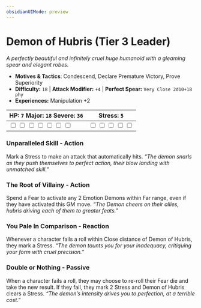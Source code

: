 ```yaml
---
obsidianUIMode: preview
---
```

# Demon of Hubris (Tier 3 Leader)

*A perfectly beautiful and infinitely cruel huge humanoid with a gleaming spear and elegant robes.*

- **Motives & Tactics**: Condescend, Declare Premature Victory, Prove Superiority
- **Difficulty:** `18` | **Attack Modifier:** `+4` | **Perfect Spear:** `Very Close 2d10+18 phy`
- **Experiences:** Manipulation +2

| HP: `7` Major: `18` Severe: `36` | Stress: `5` |
|--|--|
|  <input type="checkbox" unchecked id="b81f4d36"> <input type="checkbox" unchecked id="2cc02290"> <input type="checkbox" unchecked id="cb4f47f8"> <input type="checkbox" unchecked id="45051c8b"> <input type="checkbox" unchecked id="e6c70970"> <input type="checkbox" unchecked id="92a859f8"> <input type="checkbox" unchecked id="9f61346a"> |  <input type="checkbox" unchecked id="f64cbdc1"> <input type="checkbox" unchecked id="161b2d1a"> <input type="checkbox" unchecked id="3f272d7a"> <input type="checkbox" unchecked id="49aed17f"> <input type="checkbox" unchecked id="ae90da5d"> |

### Unparalleled Skill - Action

Mark a Stress to make an attack that automatically hits. *“The demon snarls as they push themselves to perfect action, their blow landing with unmatched skill.”*

### The Root of Villainy - Action

Spend a Fear to activate any 2 Emotion Demons within Far range, even if they have activated this GM move. *“The Demon cheers on their allies, hubris driving each of them to greater feats.”*

### You Pale In Comparison - Reaction

Whenever a character fails a roll within Close distance of Demon of Hubris, they mark a Stress. *“The demon taunts you for your inadequacy, critiquing your form with cruel precision.”*

### Double or Nothing - Passive

When a character fails a roll, they may choose to re-roll their Fear die and take the new result. If they fail, they mark 2 Stress and Demon of Hubris clears a Stress. *“The demon’s intensity drives you to perfection, at a terrible cost.”*


